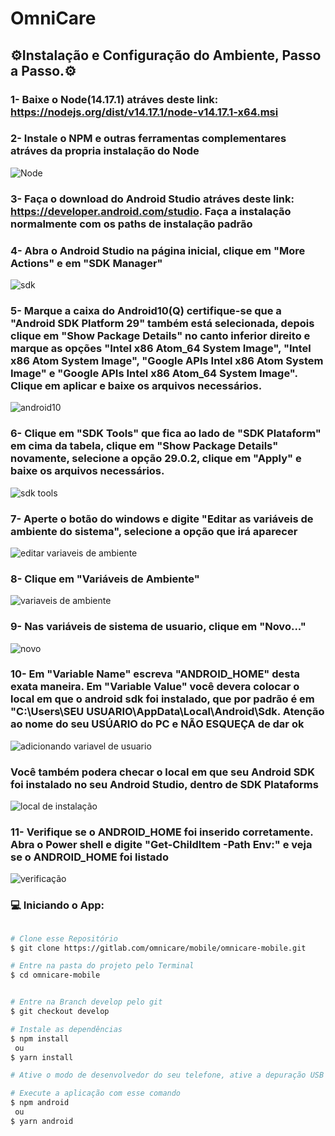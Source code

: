 # OmniCare

## :gear:Instalação e Configuração do Ambiente, Passo a Passo.:gear:

### 1- Baixe o Node(14.17.1) atráves deste link: https://nodejs.org/dist/v14.17.1/node-v14.17.1-x64.msi

### 2- Instale o NPM e outras ferramentas complementares atráves da propria instalação do Node

<img alt="Node" src="https://res.cloudinary.com/dds7bsyhr/image/upload/v1639598207/nodejs_r1r6wq.png">

### 3- Faça o download do Android Studio atráves deste link: https://developer.android.com/studio. Faça a instalação normalmente com os paths de instalação padrão

### 4- Abra o Android Studio na página inicial, clique em "More Actions" e em "SDK Manager"

<img alt="sdk" src="https://res.cloudinary.com/dds7bsyhr/image/upload/v1639599222/android_xuddef.png">

### 5- Marque a caixa do Android10(Q) certifique-se que a "Android SDK Platform 29" também está selecionada, depois clique em "Show Package Details" no canto inferior direito e marque as opções "Intel x86 Atom_64 System Image", "Intel x86 Atom System Image", "Google APIs Intel x86 Atom System Image" e "Google APIs Intel x86 Atom_64 System Image". Clique em aplicar e baixe os arquivos necessários. 

<img alt="android10" src="https://res.cloudinary.com/dds7bsyhr/image/upload/v1639599589/sdk_kjlpa0.png">

### 6- Clique em "SDK Tools" que fica ao lado de "SDK Plataform" em cima da tabela, clique em "Show Package Details" novamente, selecione a opção 29.0.2, clique em "Apply" e baixe os arquivos necessários. 

<img alt="sdk tools" src="https://res.cloudinary.com/dds7bsyhr/image/upload/v1639615934/sdk_tools_r31g3v.png">

### 7- Aperte o botão do windows e digite "Editar as variáveis de ambiente do sistema", selecione a opção que irá aparecer

<img alt="editar variaveis de ambiente" src="https://res.cloudinary.com/dds7bsyhr/image/upload/v1639608048/variavel_of3zqe.png">

### 8- Clique em "Variáveis de Ambiente"

<img alt="variaveis de ambiente" src="https://res.cloudinary.com/dds7bsyhr/image/upload/v1639608138/variavel_de_ambiente_ynzuwy.png">

### 9- Nas variáveis de sistema de usuario, clique em "Novo..." 

<img alt="novo" src="https://res.cloudinary.com/dds7bsyhr/image/upload/v1639616269/novo_a5vhae.png">

### 10- Em "Variable Name" escreva "ANDROID_HOME" desta exata maneira. Em "Variable Value" você devera colocar o local em que o android sdk foi instalado, que por padrão é em "C:\Users\SEU USUARIO\AppData\Local\Android\Sdk. Atenção ao nome do seu USÚARIO do PC e NÃO ESQUEÇA de dar ok

<img alt="adicionando variavel de usuario" src="https://res.cloudinary.com/dds7bsyhr/image/upload/v1639616311/android_home_hrjopu.png">

### Você também podera checar o local em que seu Android SDK foi instalado no seu Android Studio, dentro de SDK Plataforms

<img alt="local de instalação" src="https://res.cloudinary.com/dds7bsyhr/image/upload/v1639616675/local_difeqq.png">

### 11- Verifique se o ANDROID_HOME foi inserido corretamente. Abra o Power shell e digite "Get-ChildItem -Path Env:\" e veja se o ANDROID_HOME foi listado

<img alt="verificação" src="https://res.cloudinary.com/dds7bsyhr/image/upload/v1639617135/verificar_s7dovs.png">



### :computer: Iniciando o App:

```bash

# Clone esse Repositório
$ git clone https://gitlab.com/omnicare/mobile/omnicare-mobile.git

# Entre na pasta do projeto pelo Terminal
$ cd omnicare-mobile


# Entre na Branch develop pelo git
$ git checkout develop

# Instale as dependências
$ npm install
 ou
$ yarn install

# Ative o modo de desenvolvedor do seu telefone, ative a depuração USB e conecte o telefone ao computador

# Execute a aplicação com esse comando
$ npm android
 ou
$ yarn android


```


